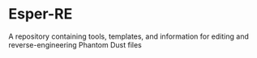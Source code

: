 # Esper-RE
A repository containing tools, templates, and information for editing and reverse-engineering Phantom Dust files
